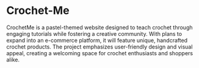 # Crochet-Me
 CrochetMe is a pastel-themed website designed to teach crochet through engaging tutorials while fostering a creative community. With plans to expand into an e-commerce platform, it will feature unique, handcrafted crochet products. The project emphasizes user-friendly design and visual appeal, creating a welcoming space for crochet enthusiasts and shoppers alike.
